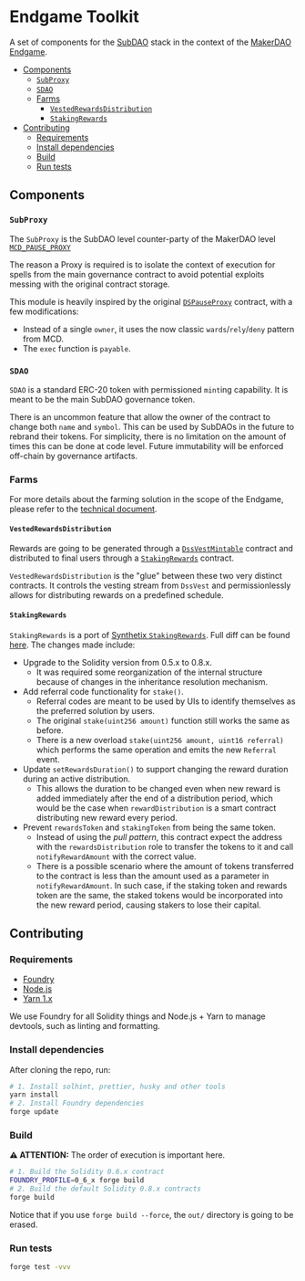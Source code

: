 # Endgame Toolkit

A set of components for the [SubDAO](https://endgame.makerdao.com/subdaos/overview) stack in the context of the
[MakerDAO Endgame](https://endgame.makerdao.com/).

<!-- vim-markdown-toc GFM -->

- [Components](#components)
  - [`SubProxy`](#subproxy)
  - [`SDAO`](#sdao)
  - [Farms](#farms)
    - [`VestedRewardsDistribution`](#vestedrewardsdistribution)
    - [`StakingRewards`](#stakingrewards)
- [Contributing](#contributing)
  - [Requirements](#requirements)
  - [Install dependencies](#install-dependencies)
  - [Build](#build)
  - [Run tests](#run-tests)

<!-- vim-markdown-toc -->

## Components

### `SubProxy`

The `SubProxy` is the SubDAO level counter-party of the MakerDAO level [`MCD_PAUSE_PROXY`][mcd-pause-proxy]

The reason a Proxy is required is to isolate the context of execution for spells from the main governance contract to
avoid potential exploits messing with the original contract storage.

This module is heavily inspired by the original [`DSPauseProxy`][ds-pause-proxy] contract, with a few modifications:

- Instead of a single `owner`, it uses the now classic `wards`/`rely`/`deny` pattern from MCD.
- The `exec` function is `payable`.

### `SDAO`

`SDAO` is a standard ERC-20 token with permissioned `mint`ing capability. It is meant to be the main SubDAO governance
token.

There is an uncommon feature that allow the owner of the contract to change both `name` and `symbol`. This can be used
by SubDAOs in the future to rebrand their tokens. For simplicity, there is no limitation on the amount of times this can
be done at code level. Future immutability will be enforced off-chain by governance artifacts.

### Farms

For more details about the farming solution in the scope of the Endgame, please refer to the [technical document](https://hackmd.io/@amusingaxl/endgame-token-farming).

#### `VestedRewardsDistribution`

Rewards are going to be generated through a [`DssVestMintable`][dss-vest] contract and distributed to final users
through a [`StakingRewards`](#stakingrewards) contract.

`VestedRewardsDistribution` is the "glue" between these two very distinct contracts. It controls the vesting stream from
`DssVest` and permissionlessly allows for distributing rewards on a predefined schedule.

#### `StakingRewards`

`StakingRewards` is a port of [Synthetix `StakingRewards`][staking-rewards]. Full diff can be found [here](https://www.diffchecker.com/9JdI2pIN/). The changes made include:

- Upgrade to the Solidity version from 0.5.x to 0.8.x.
  - It was required some reorganization of the internal structure because of changes in the inheritance resolution
    mechanism.
- Add referral code functionality for `stake()`.
  - Referral codes are meant to be used by UIs to identify themselves as the preferred solution by users.
  - The original `stake(uint256 amount)` function still works the same as before.
  - There is a new overload `stake(uint256 amount, uint16 referral)` which performs the same operation and emits the
    new `Referral` event.
- Update `setRewardsDuration()` to support changing the reward duration during an active distribution.
  - This allows the duration to be changed even when new reward is added immediately after the end of a distribution
    period, which would be the case when `rewardDistribution` is a smart contract distributing new reward every period.
- Prevent `rewardsToken` and `stakingToken` from being the same token.
  - Instead of using the _pull pattern_, this contract expect the address with the `rewardsDistribution` role to
    transfer the tokens to it and call `notifyRewardAmount` with the correct value.
  - There is a possible scenario where the amount of tokens transferred to the contract is less than the amount used as
    a parameter in `notifyRewardAmount`. In such case, if the staking token and rewards token are the same, the staked
    tokens would be incorporated into the new reward period, causing stakers to lose their capital.

## Contributing

### Requirements

- [Foundry](https://github.com/foundry-rs/foundry)
- [Node.js](https://nodejs.org/)
- [Yarn 1.x](https://classic.yarnpkg.com/lang/en/)

We use Foundry for all Solidity things and Node.js + Yarn to manage devtools, such as linting and formatting.

### Install dependencies

After cloning the repo, run:

```bash
# 1. Install solhint, prettier, husky and other tools
yarn install
# 2. Install Foundry dependencies
forge update
```

### Build

**⚠️ ATTENTION:** The order of execution is important here.

```bash
# 1. Build the Solidity 0.6.x contract
FOUNDRY_PROFILE=0_6_x forge build
# 2. Build the default Solidity 0.8.x contracts
forge build
```

Notice that if you use `forge build --force`, the `out/` directory is going to be erased.

### Run tests

```bash
forge test -vvv
```

[mcd-pause-proxy]: https://etherscan.io/address/0xbe8e3e3618f7474f8cb1d074a26affef007e98fb#code
[dss-vest]: https://github.com/makerdao/dss-vest/blob/19a9d663bb3a2737f1f0c763365f1dfc6788aad2/src/DssVest.sol#L223-L225
[ds-pause-proxy]: https://github.com/makerdao/ds-pause/blob/5e798dd96bfaac978cd9fe3c0259b486e8afd213/src/pause.sol#L139-L154
[staking-rewards]: https://github.com/Synthetixio/synthetix/blob/098b7f58a65fab5c2608d1d7e9c8bd56fdcc50d3/contracts/StakingRewards.sol
